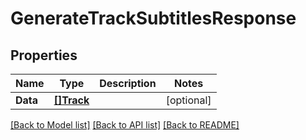 # GenerateTrackSubtitlesResponse

## Properties
Name | Type | Description | Notes
------------ | ------------- | ------------- | -------------
**Data** | [**[]Track**](Track.md) |  | [optional] 

[[Back to Model list]](../README.md#documentation-for-models) [[Back to API list]](../README.md#documentation-for-api-endpoints) [[Back to README]](../README.md)



